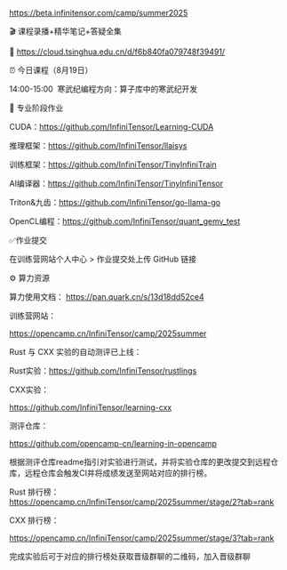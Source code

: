 https://beta.infinitensor.com/camp/summer2025

🎬 课程录播+精华笔记+答疑全集

🔗 https://cloud.tsinghua.edu.cn/d/f6b840fa079748f39491/

  

⏰ 今日课程（8月19日）

14:00-15:00  寒武纪编程方向：算子库中的寒武纪开发

  

📝 专业阶段作业

CUDA：https://github.com/InfiniTensor/Learning-CUDA

推理框架：https://github.com/InfiniTensor/llaisys

训练框架：https://github.com/InfiniTensor/TinyInfiniTrain

AI编译器：https://github.com/InfiniTensor/TinyInfiniTensor

Triton&九齿：https://github.com/InfiniTensor/go-llama-go

OpenCL编程：https://github.com/InfiniTensor/quant_gemv_test

✅作业提交

在训练营网站个人中心 > 作业提交处上传 GitHub 链接  

  

⚙️ 算力资源

算力使用文档： https://pan.quark.cn/s/13d18dd52ce4


训练营网站：

https://opencamp.cn/InfiniTensor/camp/2025summer

Rust 与 CXX 实验的自动测评已上线：

Rust实验：https://github.com/InfiniTensor/rustlings

CXX实验：

https://github.com/InfiniTensor/learning-cxx

测评仓库：

https://github.com/opencamp-cn/learning-in-opencamp

根据测评仓库readme指引对实验进行测试，并将实验仓库的更改提交到远程仓库，远程仓库会触发CI并将成绩发送至网站对应的排行榜。

Rust 排行榜：https://opencamp.cn/InfiniTensor/camp/2025summer/stage/2?tab=rank

CXX 排行榜：

https://opencamp.cn/InfiniTensor/camp/2025summer/stage/3?tab=rank

完成实验后可于对应的排行榜处获取晋级群聊的二维码，加入晋级群聊